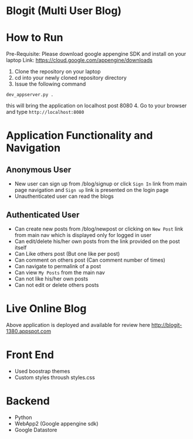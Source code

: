 # Blogit (Multi User Blog)

# How to Run

Pre-Requisite: Please download google appengine SDK and install on your laptop
Link: https://cloud.google.com/appengine/downloads

1. Clone the repository on your laptop
1. cd into your newly cloned repository directory
1. Issue the following command

`dev_appserver.py .`

this will bring the application on localhost post 8080
4. Go to your browser and type `http://localhost:8080`

# Application Functionality and Navigation

## Anonymous User
* New user can sign up from /blog/signup or click `Sign In` link from main page navigation and `Sign up` link is presented on the login page
* Unauthenticated user can read the blogs

## Authenticated User
* Can create new posts from /blog/newpost or clicking on `New Post` link from main nav which is displayed only for logged in user
* Can edit/delete his/her own posts from the link provided on the post itself
* Can Like others post (But one like per post)
* Can comment on others post (Can comment number of times)
* Can navigate to permalink of a post
* Can view `My Posts` from the main nav
* Can not like his/her own posts
* Can not edit or delete others posts

# Live Online Blog

Above application is deployed and available for review here
http://blogit-1380.appspot.com


# Front End
* Used boostrap themes
* Custom styles throush styles.css

# Backend
* Python
* WebApp2 (Google appengine sdk)
* Google Datastore
